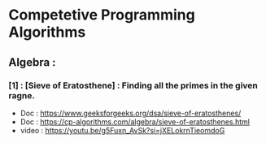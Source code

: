 # Competetive Programming Algorithms
## Algebra :
### [1] : [Sieve of Eratosthene] : Finding all the primes in the given ragne.
- Doc : https://www.geeksforgeeks.org/dsa/sieve-of-eratosthenes/
- Doc : https://cp-algorithms.com/algebra/sieve-of-eratosthenes.html
- video : https://youtu.be/g5Fuxn_AvSk?si=jXELokrnTieomdoG